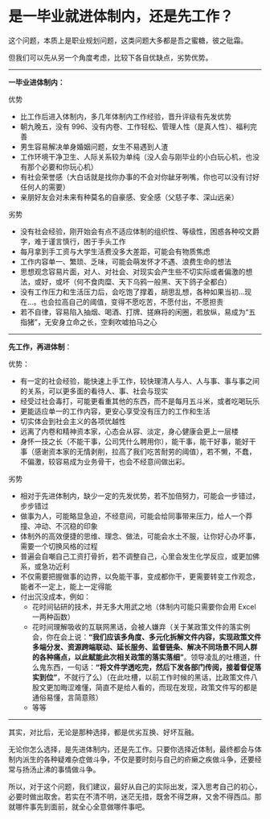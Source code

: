 # 是一毕业就进体制内，还是先工作？


这个问题，本质上是职业规划问题，这类问题大多都是吾之蜜糖，彼之砒霜。

但我们可以先从另一个角度考虑，比较下各自优缺点，劣势优势。

---

**一毕业进体制内：**

优势

* 比工作后进入体制内，多几年体制内工作经验，晋升评级有先发优势
* 朝九晚五，没有 996、没有内卷、工作轻松、管理人性（是真人性）、福利完善
* 男生容易解决单身婚姻问题，女生不易遇到人渣
* 工作环境干净卫生、人际关系较为单纯（没人会与刚毕业的小白玩心机，也没有那个必要和你玩心机）
* 有社会荣誉感（大白话就是找你办事的不会对你龇牙咧嘴，你也可以没有讨好任何人的需要）
* 亲朋好友会对未来有种莫名的自豪感、安全感（父慈子孝、深山远亲）

劣势

* 没有社会经验，刚开始会有点不适应体制的组织性、等级性，困惑各种咬文爵字，难于谨言慎行，困于手头工作
* 每月拿到手工资与大学生活费没多大差距，可能会有物质焦虑
* 工作内容单一、繁琐、乏味，可能会萌发怀才不遇、浪费生命的想法
* 思想观念容易片面，对人、对社会、对现实会产生些不切实际或者偏激的想法，或好，或坏（何不食肉糜、天下乌鸦一般黑、天下鸽子全都白）
* 没有工作压力和生活压力后，会吃饱了撑着，胡思乱想，各种如果当初...现在...。也会拉高自己的阈值，变得不愿吃苦，不愿付出，不愿担责
* 若不自律，容易陷入抽烟、喝酒、打牌、搓麻将的闲圈，若放纵，易成为“五指猪”，无安身立命之长，空剩吹嘘拍马之心

---

**先工作，再进体制**：

优势：

* 有一定的社会经验，能快速上手工作，较快理清人与人、人与事、事与事之间的关系，可以更多面的看待人、事、社会与现实
* 经受过社会毒打，可能更看重其他的东西，而不是每月五斗米，或者吃喝玩乐
* 更能适应单一的工作内容，更安心享受没有压力的工作和生活
* 切实体会到社会主义的各项优越性
* 远离了内卷和精神资本家，心态会从容、淡定，身心健康会更上一层楼
* 身怀一技之长（不能干事，公司凭什么聘用你），能干事，能干好事，能好干事（感谢资本家的无情剥削，拉高了我们吃苦耐劳的阈值），若不懒，不蠢，不偏激，较容易成为业务骨干，也会不经意间做出彩。

劣势

* 相对于先进体制内，缺少一定的先发优势，若不加倍努力，可能会一步错过，步步错过
* 做事为人，可能略显急迫，不经意间，可能会给同事带来压力，给人一个莽撞、冲动、不沉稳的印象
* 体制外的高效便捷的思维、理念、做法，可能会水土不服，让你好心办坏事，需要一个切换风格的过程
* 普遍会自嘲自己工资打骨折，若不调整自己，心里会发生化学反应，或更加佛系，或急功近利
* 不仅需要把握做事的边界，以免能干事，变成都你干，更需要转变工作观念，能者不一定上，能上一定得能
* 付出沉没成本，例如：
  * 花时间钻研的技术，并无多大用武之地（体制内可能只需要你会用 Excel 一两种函数）
  * 花时间理解吸收的互联网黑话，会被人嫌弃（关于某政策文件的落实例会，你在会上说：**“我们应该多角度、多元化拆解文件内容，实现政策文件多端分发、资源跨端联动、延长服务、监督链条、解决不同场景不同人群的各种痛点，以此赋能此次相关政策的落实落细”**。领导凌乱的吐槽道，什么鬼东西，一句话：**“将文件学透吃完，然后下发各部门传阅，接着督促落实到位”**，不就行了么）（在此吐槽，以前工作时候的黑话，比政策文件八股文更加晦涩难懂，简直不是给人看的，而现在发现，政策文件写的都是通俗易懂，言简意赅）
  * 等等

---

其实，对比后，无论是那种选择，都是优劣互换、好坏互融。

无论你怎么选择，是先进体制内，还是先工作。只要你选择近体制，最终都会与体制内派生的各种疑难杂症做斗争，不仅是要时刻与自己的疥癞之疾做斗争，还要经常与扬汤止沸的事情做斗争。

所以，对于这个问题，我们建议，最好从自己的实际出发，深入思考自己的初心，必要时做出取舍。若实在不清不明，迷茫无措，既舍不得芝麻，又舍不得西瓜。那就哪件事先到面前，就全心全意做哪件事吧。
